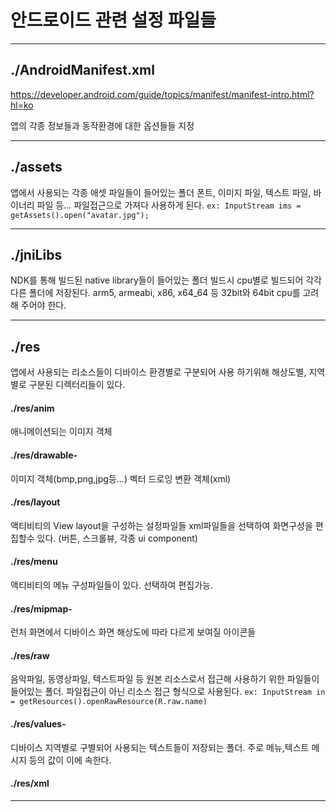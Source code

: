 # 안드로이드 관련 설정 파일들

---

## ./AndroidManifest.xml

https://developer.android.com/guide/topics/manifest/manifest-intro.html?hl=ko

앱의 각종 정보들과 동작환경에 대한 옵션들들 지정

---

## ./assets
앱에서 사용되는 각종 애셋 파일들이 들어있는 폴더
폰트, 이미지 파일, 텍스트 파일, 바이너리 파일 등...
파일접근으로 가져다 사용하게 된다.
``ex: InputStream ims = getAssets().open("avatar.jpg");``

---

## ./jniLibs
NDK를 통해 빌드된 native library들이 들어있는 폴더
빌드시 cpu별로 빌드되어 각각 다른 폴더에 저장된다.
arm5, armeabi, x86, x64_64 등 32bit와 64bit cpu를 고려 해 주어야 한다.

---

## ./res
앱에서 사용되는 리소스들이 디바이스 환경별로 구분되어 사용 하기위해 해상도별, 지역별로 구분된 디렉터리들이 있다.

#### ./res/anim
애니메이션되는 이미지 객체

#### ./res/drawable-
이미지 객체(bmp,png,jpg등...)
벡터 드로잉 변환 객체(xml)

#### ./res/layout
액티비티의 View layout을 구성하는 설정파일들
xml파일들을 선택하여 화면구성을 편집할수 있다.
(버튼, 스크롤뷰, 각종 ui component)

#### ./res/menu
액티비티의 메뉴 구성파일들이 있다. 선택하여 편집가능.

#### ./res/mipmap-
런처 화면에서 디바이스 화면 해상도에 따라 다르게 보여질 아이콘들

#### ./res/raw
음악파일, 동영상파일, 텍스트파일 등 원본 리소스로서 접근해 사용하기 위한 파일들이 들어있는 폴더.
파일접근이 아닌 리소스 접근 형식으로 사용된다.
``ex: InputStream in = getResources().openRawResource(R.raw.name)``

#### ./res/values-
디바이스 지역별로 구별되어 사용되는 텍스트들이 저장되는 폴더.
주로 메뉴,텍스트 메시지 등의 값이 이에 속한다.

#### ./res/xml

---
